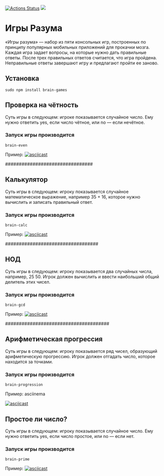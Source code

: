[![Actions Status](https://github.com/VentOs11/frontend-project-44/workflows/hexlet-check/badge.svg)](https://github.com/VentOs11/frontend-project-44/actions)
<a href="https://codeclimate.com/github/VentOs11/frontend-project-44/maintainability"><img src="https://api.codeclimate.com/v1/badges/c03fee588b5f8c154452/maintainability" /></a>

# Игры Разума
«Игры разума» — набор из пяти консольных игр, построенных по принципу популярных мобильных приложений для прокачки мозга. Каждая игра задает вопросы, на которые нужно дать правильные ответы. После трех правильных ответов считается, что игра пройдена. Неправильные ответы завершают игру и предлагают пройти ее заново.

## Установка
```
sudo npm install brain-games
```

## Проверка на чётность

Суть игры в следующем: игрокe показывается случайное число. Ему нужно ответить yes, если число чётное, или no — если нечётное.

### Запуск игры производится
```
brain-even
```

Пример:
[![asciicast](https://asciinema.org/a/dvs7dg3QxZ5NqqSfmvIM0HDCu.svg)](https://asciinema.org/a/dvs7dg3QxZ5NqqSfmvIM0HDCu)

################################

## Калькулятор

Суть игры в следующем: игроку показывается случайное математическое выражение, например 35 + 16, которое нужно вычислить и записать правильный ответ.

### Запуск игры производится
```
brain-calc
```

Пример:
[![asciicast](https://asciinema.org/a/JqDAmfahsnEjYPElcuskW4eV5.svg)](https://asciinema.org/a/JqDAmfahsnEjYPElcuskW4eV5)

##################################

## НОД

Суть игры в следующем: игроку показывается два случайных числа, например, 25 50. Игрок должен вычислить и ввести наибольший общий делитель этих чисел.

### Запуск игры производится
```
brain-gcd
```

Пример:
[![asciicast](https://asciinema.org/a/YToFIHb7ti021GHgAjgH77FI7.svg)](https://asciinema.org/a/YToFIHb7ti021GHgAjgH77FI7)

######################################

## Арифметическая прогрессия

Суть игры в следующем: игроку показывается ряд чисел, образующий арифметическую прогрессию. Игрок должен отгадать число, которое находится за точками.

### Запуск игры производится
```
brain-progression
```

Пример:
asciinema

[![asciicast](https://asciinema.org/a/NWQE7y2GOZmGspKr25SvhgePz.svg)](https://asciinema.org/a/NWQE7y2GOZmGspKr25SvhgePz)

## Простое ли число?

Суть игры в следующем: игроку показывается случайное число. Ему нужно ответить yes, если число простое, или no — если нет.

### Запуск игры производится
```
brain-prime
```

Пример:
[![asciicast](https://asciinema.org/a/ay9t5MHG8mtE4Mu3sclomEBEB.svg)](https://asciinema.org/a/ay9t5MHG8mtE4Mu3sclomEBEB)